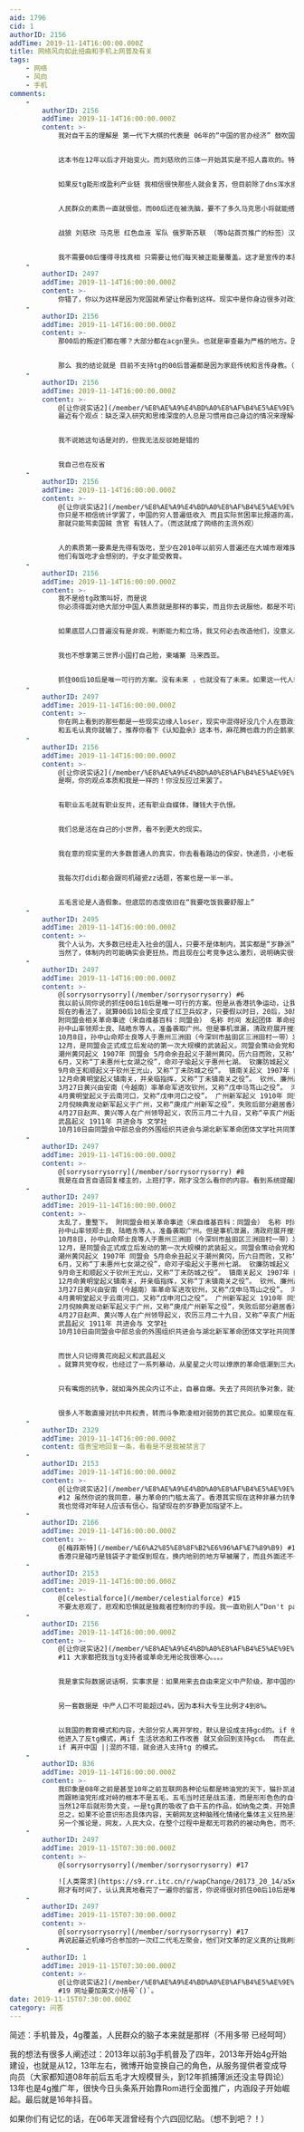 ```yaml
---
aid: 1796
cid: 1
authorID: 2156
addTime: 2019-11-14T16:00:00.000Z
title: 网络风向如此扭曲和手机上网普及有关
tags:
    - 网络
    - 风向
    - 手机
comments:
    -
        authorID: 2156
        addTime: 2019-11-14T16:00:00.000Z
        content: >-
            我对自干五的理解是 第一代下大棋的代表是 06年的“中国的官办经济” 鼓吹国进民退


            这本书在12年以后才开始变火。而刘慈欣的三体一开始其实是不招人喜欢的。特别是11，12左右，大家观点主要是觉得该书丑化了自由派和白左（那时候还没这个定义）。


            如果反tg能形成盈利产业链 我相信很快那些人就会复苏，但目前除了dns浑水摸鱼，别的办法并不多。


            人民群众的素质一直就很低，而00后还在被洗脑，要不了多久马克思小将就能搭建好自己的红色宇宙（ip），然后开始盈利闭环，最后变成舔习大宇宙。（因为能赚钱总有人干）


            战狼 刘慈欣 马克思 红色血液 军队 俄罗斯苏联 （等b站首页推广的标签）汉服 古风 中国梦（收割女性韭菜）


            我不需要00后懂得寻找真相 只需要让他们每天被正能量覆盖。这才是宣传的本质。
    -
        authorID: 2497
        addTime: 2019-11-14T16:00:00.000Z
        content: >-
            你错了，你以为这样是因为党国就希望让你看到这样。现实中是你身边很多对政治无感的人，他们只在意泡妞泡吧，工作赚钱等等。而网上风向一边倒是因为党国封杀和自我审查，加上放松五毛带风向和放松小粉红边缘人的缘故。你可以向现实生活的朋友或者同事谈谈，用五毛的口吻说法和他们谈政治，看有几个不笑你是傻子。就算是农村，俺好多年不回老家了，上个星期回了一趟，听到好些人谈起共产党等同于贪官挂钩，XXX那个又怎么怎么贪。
    -
        authorID: 2156
        addTime: 2019-11-14T16:00:00.000Z
        content: >-
            那00后的叛逆们都在哪？大部分都在acgn里头。也就是审查最为严格的地方。因为好玩的东西太多，所以类似大护法这种动画并没几个小孩子去看。而且00后普遍不看以前的经典，21世纪作品本来就缺乏深度。


            那么 我的结论就是 目前不支持tg的00后普遍都是因为家庭传统和言传身教。（划重点！）
    -
        authorID: 2156
        addTime: 2019-11-14T16:00:00.000Z
        content: >-
            @[让你说实话2](/member/%E8%AE%A9%E4%BD%A0%E8%AF%B4%E5%AE%9E%E8%AF%9D2) #2
            最近有个观点：缺乏深入研究和思维深度的人总是习惯用自己身边的情况来理解一切问题


            我不说她这句话是对的，但我无法反驳她是错的


            我自己也在反省
    -
        authorID: 2156
        addTime: 2019-11-14T16:00:00.000Z
        content: >-
            @[让你说实话2](/member/%E8%AE%A9%E4%BD%A0%E8%AF%B4%E5%AE%9E%E8%AF%9D2) #2
            你只是不相信统计学罢了，中国的穷人普遍低收入 而且实际贫困率比报道的高，穷人只要有活干就会认同tg。你给她手机 她就发现既然不能骂gcd
            那就只能骂卖国贼 贪官 有钱人了。（而这就成了网络的主流外观）


            人的素质第一要素是先得有饭吃，至少在2010年以前穷人普遍还在大城市艰难挨饿，到今天靠外卖快递didi才勉强让一部分人摆脱饥寒交迫。
            他们有饭吃才会想别的，子女才能受教育。
    -
        authorID: 2156
        addTime: 2019-11-14T16:00:00.000Z
        content: >-
            我不是给tg政策叫好，而是说
            你必须得面对绝大部分中国人素质就是那样的事实，而且你去说服他，都是不可能的。你比如拿本论坛的很多人，素质怎么样，已经说明了（和黑不黑tg无关）绝大部分地区有学上有活干已经是很不容易的事情，培养素质目前看几乎是不可能的。


            如果底层人口普遍没有是非观，判断能力和立场，我又何必去改造他们，没意义。底层人口占80%，所以你搞大民主必输。


            我也不想拿第三世界小国打自己脸，柬埔寨 马来西亚。


            抓住00后10后是唯一可行的方案。没有未来 ，也就没有了未来。如果这一代人输了，那20年后也就输定了。
    -
        authorID: 2497
        addTime: 2019-11-14T16:00:00.000Z
        content: >-
            你在网上看到的那些都是一些现实边缘人loser，现实中混得好没几个人在意政治，谈起政治也只会汉宫斗戏戏——XXX又倒台了。上个网到推特都要翻墙，还整天爱国，你想想这样的傻子活得有多失败。除了五毛是工作，加一小部份脑残自干五，也就这样了。你想想贪官们钱这么多，招一些五毛队伍有多难。比如像郭文贵事件，又是录音，又是洗板，又是天天视频风向。王岐山的家产能找多少职业五毛24小时不间停狂轰烂炸，最明显的是韩秃头选高雄市长申报的竞选经费占大头3分之二的开支就是给了藩很旭的旭传媒。这次总统选举还想如法炮制，可惜高雄问政人设崩溃。以前是白纸可以包装，经过一年高雄市长的检视，暴露了他草包本质。但是在网军和韩天台的包装下，现在还能死守在二十多趴的民调上。1张票30块，10趴100W，25%就是250W，250W张选票就等于7500W台币入袋。而按2016国民党参选人有史以来最低的得票率31趴来算，就是近亿的选举经费补助款进帐。你自己想想，如果是你，从这些选举补助款拿一半出来招网军能找多少人，多少职业五毛。
            和五毛认真你就输了，推荐你看下《认知盈余》这本书，麻花腾也鼎力的企鹅家里公开推荐过。和五毛自干五玩，只要用盈余时间陪他们耍耍就够了，真把他们当回事你就输了。五毛和自干五只有在网上党国的包庇纵容下才显得强悍，现实中身边真的没发觉有几个五毛小粉红，反正我身边认识的朋友，同事，客户都是这样。聊得最多的是如何赚钱，泡妞，房子，车子……　偶尔聊到政治，也只是当宫斗剧猴戏看。你想想正常人每天上班时间996，还有多少时间能谈政治粉共，更别提翻墙爱国了，用脑子想想就知道每天为共产党背书，翻墙洗地的都是什么人了。人家是职业的，赚钱嘛，不寒碜。
    -
        authorID: 2156
        addTime: 2019-11-14T16:00:00.000Z
        content: >-
            @[让你说实话2](/member/%E8%AE%A9%E4%BD%A0%E8%AF%B4%E5%AE%9E%E8%AF%9D2) #7
            是啊，你的观点本质和我是一样的！你没反应过来罢了。


            有职业五毛就有职业反共，还有职业自媒体，赚钱大于仇恨。


            我们总是活在自己的小世界，看不到更大的现实。


            我在意的现实里的大多数普通人的真实，你去看看路边的保安，快递员，小老板，工人，家庭妇女，


            我每次打didi都会跟司机碰瓷zz话题，答案也是一半一半。


            五毛言论是人造假象。但底层的态度依旧在“我要吃饭我要舒服上”
    -
        authorID: 2495
        addTime: 2019-11-14T16:00:00.000Z
        content: >-
            我个人认为，大多数已经走入社会的国人，只要不是体制内，其实都是“岁静派”，你要真说他们对tg多么感恩戴德我觉得也说不上，但另一方面他们确实也懒得去管什么革命啊mz啊啥的，毕竟要操心的事太多。00后确实对tg比较狂热，但有个重要原因是00后现在基本都还在上学，而本人的观察学生本身就是网路上最容易被煽动，对tg最感恩戴德和跪舔的群体。他们真的走入社会后我觉得会很快转变的。虽不至于变成反贼但也不会像以前那样再去跪舔（尤其现在经济不景气的背景下）
            当然了，体制内的可能确实会更狂热，而且现在公考竞争这么激烈，说明确实很多人想进去。但坑总的来说还是有限的。
    -
        authorID: 2497
        addTime: 2019-11-14T16:00:00.000Z
        content: >-
            @[sorrysorrysorry](/member/sorrysorrysorry) #6
            我以前认同你说的抓住00后10后是唯一可行的方案。但是从香港抗争运动，让我看到了新希望。因为这场运动的主力军正是97年回归后出生的90后，00后，01——他们都是在97年回归后出生的。而蓝丝阵营却全是上了年纪的中老年人。这说明了什么，说明只有年轻才有梦想，只有年轻才有血性，只有年轻才是最纯粹无私。而中年人因为上有老下有小，经过了世故慢慢变得圆滑不可避免都现实起来了。老年人只想安逸养老，经不起折腾世事变迁。
            现在的看法了，就算00后10后全变成了红卫兵奴才，只要假以时日，20后，30后时机成熟也会改天换日。中国和韩国台湾香港的最大区别就是，中国经过天安门一役后，全都变得自我审查各人自扫门前雪了。而韩国光州事件，台湾民主化动化，香港从二十三条立法到雨伞再进化到反送中运功，是持续不断的抗争。一代人死了，新一代接续而生。而中国的运动，自从89以后，民众就都寄望于明君贤相清官。从来没想过抗争，从来没人敢现实抗争。比如民运这么多年，一直停留在海外安全地带嘴炮。想想孙中山黄兴们，不单单停留在民报和保皇党的嘴炮上，还进行一系列革命运动。
            附同盟会相关革命事迹（来自维基百科：同盟会） 名称 时间 发起团体 革命经过 第一次广州起义 1895年 兴中会
            孙中山率领郑士良、陆皓东等人，准备袭取广州。但是事机泄漏，清政府展开搜捕，陆皓东被捕牺牲。 惠州起义 1900年 兴中会
            10月8日，孙中山命郑士良等人于惠州三洲田（今深圳市盐田区三洲田村一带）发动起义。 萍浏醴起义 1906年 同盟会
            12月，是同盟会正式成立后发动的第一次大规模的武装起义。同盟会策动会党和矿工，由刘道一起义于萍乡，浏阳，醴陵。萍浏醴起义是太平天国以后中国南方爆发的一次范围最大的反清革命，牺牲义军将士及其亲属逾万人。
            潮州黄冈起义 1907年 同盟会 5月命余丑起义于潮州黄冈，历六日而败，又称“丁未黄冈之役”。 七女湖起义 1907年 同盟会
            6月，又称“丁未惠州七女湖之役”，命邓子瑜起义于惠州七湖。 钦廉防城起义 1907年 同盟会
            9月命王和顺起义于钦州王光山，又称“丁未防城之役”。 镇南关起义 1907年 同盟会
            12月命黄明堂起义镇南关，并亲临指挥，又称“丁未镇南关之役”。 钦州、廉州起义 1908年 同盟会
            3月27日黄兴由安南（今越南）率革命军进攻钦州，又称“戊申马笃山之役”。 河口起义 1908年 同盟会
            4月黄明堂起义于云南河口，又称“戊申河口之役”。 广州新军起义 1910年 同盟会
            2月倪映典发动新军起义于广州，又称“庚戌广州新军之役”，失败后部分避居香港之成员组成了支那暗杀团。 黄花岗起义 1911年 同盟会
            4月27日赵声、黄兴等人在广州领导起义，农历三月二十九日，又称“辛亥广州起义”、“辛亥广州三月二十九日之役”。初期收殓到72具烈士遗骸，合葬于黄花岗。
            武昌起义 1911年 共进会与 文学社
            10月10日由同盟会中部总会的外围组织共进会与湖北新军革命团体文学社共同策划，引发了各省响应宣布独立，导致清帝退位，又名辛亥双十革命。
    -
        authorID: 2497
        addTime: 2019-11-14T16:00:00.000Z
        content: >-
            @[sorrysorrysorry](/member/sorrysorrysorry) #8
            我是在自言自语回复楼主的，上班打字，刚才没怎么看你的内容。看到系统提醒顺手回复的。不好意思
    -
        authorID: 2497
        addTime: 2019-11-14T16:00:00.000Z
        content: >-
            太乱了，重整下。 附同盟会相关革命事迹（来自维基百科：同盟会） 名称 时间 发起团体 革命经过 第一次广州起义 1895年 兴中会
            孙中山率领郑士良、陆皓东等人，准备袭取广州。但是事机泄漏，清政府展开搜捕，陆皓东被捕牺牲。 惠州起义 1900年 兴中会
            10月8日，孙中山命郑士良等人于惠州三洲田（今深圳市盐田区三洲田村一带）发动起义。 萍浏醴起义 1906年 同盟会
            12月，是同盟会正式成立后发动的第一次大规模的武装起义。同盟会策动会党和矿工，由刘道一起义于萍乡，浏阳，醴陵。萍浏醴起义是太平天国以后中国南方爆发的一次范围最大的反清革命，牺牲义军将士及其亲属逾万人。
            潮州黄冈起义 1907年 同盟会 5月命余丑起义于潮州黄冈，历六日而败，又称“丁未黄冈之役”。 七女湖起义 1907年 同盟会
            6月，又称“丁未惠州七女湖之役”，命邓子瑜起义于惠州七湖。 钦廉防城起义 1907年 同盟会
            9月命王和顺起义于钦州王光山，又称“丁未防城之役”。 镇南关起义 1907年 同盟会
            12月命黄明堂起义镇南关，并亲临指挥，又称“丁未镇南关之役”。 钦州、廉州起义 1908年 同盟会
            3月27日黄兴由安南（今越南）率革命军进攻钦州，又称“戊申马笃山之役”。 河口起义 1908年 同盟会
            4月黄明堂起义于云南河口，又称“戊申河口之役”。 广州新军起义 1910年 同盟会
            2月倪映典发动新军起义于广州，又称“庚戌广州新军之役”，失败后部分避居香港之成员组成了支那暗杀团。 黄花岗起义 1911年 同盟会
            4月27日赵声、黄兴等人在广州领导起义，农历三月二十九日，又称“辛亥广州起义”、“辛亥广州三月二十九日之役”。初期收殓到72具烈士遗骸，合葬于黄花岗。
            武昌起义 1911年 共进会与 文学社
            10月10日由同盟会中部总会的外围组织共进会与湖北新军革命团体文学社共同策划，引发了各省响应宣布独立，导致清帝退位，又名辛亥双十革命。


            而世人只记得黄花岗起义和武昌起义
            。就算共党夺权，也经过了一系列暴动，从星星之火可以燎原的革命低潮到三大战役摧枯拉朽。这都说明了嘴炮和实干结合的重要性。


            只有嘴炮的抗争，就如海外民众内讧不止，自暴自爆。失去了共同抗争对象，就会开始内讧是中华民族的传统美德。比如香港这次中大保卫战刚胜利，港警才休兵一天。就开始不断内讧爆出，先是有人想骑劫中大，再到物资过多，中山存放不了，前线十几个小时不停工作有些人显得心浮气躁，对源源不断从各处自发送各种物资过来的民众出言不逊，很多小问题被放大检视这也是中国民主化进程正在发生的事情。


            很多人不敢直接对抗中共权贵，转而斗争欺凌相对弱势的其它民众。如果现在有人敢走同盟会的老路，挑起暴动抗争走实干革命的老路，相信五毛还会有，但小粉红和自干五也会慢慢消退，毕竟民主自由是普世价值。所谓的普世价值就是符合大多数人的利益。只是没人敢武装反共，也没人有能力武装组织暴动，所以才会显得00后，01后会给中共权贵尽收囊中。星星之火可以燎原，俺目前在读1948年大连书店版的毛泽东选集，我觉得现在的中国的中共权贵已经骑劫了共产党。红蓝是政见，黑白是良知。只要把枪口对准中共权贵，民国派和共产党左派也不是求同存异的可能性。毕竟大家想要的最终无非都是公平正义。公义，公义，还他妈是公义。把中共权贵推翻，维护国土完整落实真普选，人民代表人民选，以后有什么政见可以在人民代表大会上提，民主化后在政论节目里谈，这将是目前中国人的最大的共识。民主化港台也没有独派的土壤了，回归中国理所当然心甘情愿。
    -
        authorID: 2329
        addTime: 2019-11-14T16:00:00.000Z
        content: 借贵宝地回复一条，看看是不是我被禁言了
    -
        authorID: 2153
        addTime: 2019-11-14T16:00:00.000Z
        content: >-
            @[让你说实话2](/member/%E8%AE%A9%E4%BD%A0%E8%AF%B4%E5%AE%9E%E8%AF%9D2)
            #12 虽然你说的我同意，暴力革命的门槛太高了。香港其实现在这种非暴力抗争的模式未必不是一种出路。
            我也觉得对年轻人应该有信心，指望现在的岁静更加指望不上。
    -
        authorID: 2166
        addTime: 2019-11-14T16:00:00.000Z
        content: >-
            @[梅菲斯特](/member/%E6%A2%85%E8%8F%B2%E6%96%AF%E7%89%B9) #14
            香港只是碰巧是钱袋子才能保到现在，换内地别的地方早被屠了，而且外面还不一定知道。香港的方式也不能说是出路，只能寄望于中共经济环境变差。
    -
        authorID: 2153
        addTime: 2019-11-14T16:00:00.000Z
        content: >-
            @[celestialforce](/member/celestialforce) #15
            不要太悲观了，悲观和恐惧就是独裁者控制你的手段。我一直劝别人“Don't panic.” :)这可是银河系也通行的生存指南。
    -
        authorID: 2156
        addTime: 2019-11-14T16:00:00.000Z
        content: >-
            @[让你说实话2](/member/%E8%AE%A9%E4%BD%A0%E8%AF%B4%E5%AE%9E%E8%AF%9D2)
            #11 大家都把我当tg支持者或革命无用论我很寒心。。。。


            我是拿实际数据说话啊，实事求是：如果用来去自由来定义中产阶级，那中国的中产人口最多2,3千万。可能还不到1千万。因为500万资产以上的人口总数大概在500万到1000万左右（不精确），那么低于中产的呢就是底层老百姓了，而9000万党和体制依附群体，则是高于中产低于权贵的。（里头大部分依旧是底层经济水平，而且没有出国的自由），权贵人口不超过100万。


            另一套数据是 中产人口不可能超过4%，因为本科大专生比例才4到8%。


            以我国的教育模式和内容，大部分穷人离开学校，默认是设成支持gcd的。if 他们遇到挫折和不公，就会进入反tg模式。if
            他进入了反tg模式，再if 生活状态和工作改善 就又会回到支持gcd。 而在此之外，有很多人是因为家庭和亲人天然反tg的，这些人的一部分
            if 离开中国 ||混的不错，就会进入支持tg 的模式。
    -
        authorID: 836
        addTime: 2019-11-14T16:00:00.000Z
        content: >-
            我印象是08年之前是甚至10年之前互联网各种论坛都是柿油党的天下，猫扑凯迪这种反贼论坛还记得吧?不仅反tg而且跪舔米蒂，又名美分党，线下最时髦的就是南方系，潮流风气如此，在当时当柿油党皿煮派是根本没风险的，现在诸位看到的脑残小粉红，如果早生十年，恐怕就是美分党了，随大流总是最容易。。
            而跟柿油党形成对峙的根本不是五毛，五毛当时还是战五渣，而是形形色色的自干五，超大龙空飞扬的军迷，纳兔最早就是超大网友搞着玩的，当然后来被收割地面目全非了，以及毛左控和尚司马南之流，还有新左派，anti-cnn就是后来的四月等等反美的，因为当时的墙形同虚设，tg显得虚弱对很多人构不成威胁，反而是米蒂新自由主义和现代性大众消费文化令人反感，所以很多老自干五是真诚的。。
            当然12年后就形势大变，一是tg真的吸收了自干五的作品，如纳兔之类，开始真正有效地搞“喜闻乐见”的洗脑了，二是墙内服务越来越发达，以及墙越来越厚，需求供给两方面都不鼓励网友的自发性，三是社交媒体一方面提供廉价娱乐和认同感抱团，不鼓励个人主义和独立思考，另一方面其商业模式又把有活力的人引向面对低端市场割韭菜而不是提供高质量但难消化的内容，后者也难以传播，这都是全球性问题，甚至阿桑奇斯诺登们都说过了这一代网友各种姿势和道德水平都远远不如前辈。。
            总之，如果不论意识形态具体内容，天朝网友这种脑残化情绪化集体主义狂热是现代大众商业与廉价社媒泛滥的结果，墙外也是一样的，若论具体意识形态，当手首要功劳是墙和审查造成的垄断，堡垒太坚固，破不了没得选。。。
            另一个推论是，网友，人民大众，在整个过程中是都无可救药的被动角色，而不是意识形态的自变量，根本不可能指望他们自发形成任何观念当然也就不用在乎他们的发言，因此小粉红看着各种狂热，其实没有任何忠诚度，完全不必介意。。重要的还是在高层操控。。
    -
        authorID: 2497
        addTime: 2019-11-15T07:30:00.000Z
        content: >-
            @[sorrysorrysorry](/member/sorrysorrysorry) #17  

            ![人类需求](https://s9.rr.itc.cn/r/wapChange/20173_20_14/a5xj3b5914361489988.jpg)
            刚才有时间了，认认真真地看完了一遍你的留言，你说得很对抓住00后10后是唯一可行的方案。所以现在的问题就是如何抓住，怎么抓？现在中共权贵有执政党优势，很多人一想到他们的枪杆子就怂了。而就我自己的走访观察来看，和向身边一些体制内的人了解到，除了64的开枪，中共对内开枪的事件实属罕见。而且国内的公安开枪比港警可以随意开枪滥杀严重性100倍。比如很多强拆事件，建核电站等群体抗争事件都很少见到武警公安开实弹枪的。国内的上街游行可能性不是没可能的，只是都怕死，都怕枪打出头鸟，没人敢牵这个头。印度非暴力之所以成功，就是因为非暴力是双方最大的公约数。没有非暴力，就只能是暴力了，暴力革命就会暗杀丛生。不是你死，就是我活。那些官僚混了几十年好不容易才上位，真有一批人肯和他们玩命，没几个不怕死的。现在中国的反对派不欠缺理论家，只欠缺实干派。而纵观历史的起义事件第一个出头鸟注定是悲剧的，拿元末的黄巾军起义来说，刘福通才是第一个出头鸟，朱元璋是捡现成的。中共也一样，李大钊他们才是第一个出头鸟，毛泽东站在开国大典的那一批人都是捡现成的后来者。现在中国民主化运动就差一个出头鸟了，看谁肯做这个出头鸟，看谁有能力做这个出头鸟。只有大规模的街头抗争才会有蝴蝶效应，不会再是人人各自为政，中共权贵代代世袭捣空国库，底层民众世世内讧种地打工。
    -
        authorID: 2497
        addTime: 2019-11-15T07:30:00.000Z
        content: >-
            @[sorrysorrysorry](/member/sorrysorrysorry) #17
            再说起最近机缘巧合参加的一次红二代毛左聚会，他们对文革的定义真的让我刷新了三观。他们觉得文革就是全民参政最好方式展现，那时候没有贪腐，没有权贵，多少开国大将都给人民群众拉下马。然后聊到最后我插了下话，中国经历过奴隶社会，封建帝制，再到人民民主专政，到现在的右派猫论夺权，感觉还是国共合作时候的黄金十年最恰当。……（省略一大堆骂蒋介石反动派的话）最后总结：权力一旦失去监督，就必然产生腐败。八九64就是因为猫论右派夺权独裁贪腐才导致的，现在的贫富差距这么大也一样。他们都说是呀是呀。所以说什么民主派，民国派，毛左派，等等什么派都好，只要争取到公义为前提，打倒权贵为共识，建立新的民族统一战线打造一个真正的公民社会也不是不可能的。
    -
        authorID: 1
        addTime: 2019-11-15T07:30:00.000Z
        content: >-
            @[让你说实话2](/member/%E8%AE%A9%E4%BD%A0%E8%AF%B4%E5%AE%9E%E8%AF%9D2)
            #19 网址要加英文小括号`()`。
date: 2019-11-15T07:30:00.000Z
category: 问答
---
```


简述：手机普及，4g覆盖，人民群众的脑子本来就是那样（不用多带 已经呵呵）

我的想法有很多人阐述过：2013年以前3g手机普及了四年，2013年开始4g开始建设，也就是从12，13年左右，微博开始变换自己的角色，从服务提供者变成导向员（大家都知道08年前后五毛才大规模冒头，到12年抓捕薄派还没主导舆论）13年也是4g推广年，很快今日头条系开始靠Rom进行全面推广，内涵段子开始崛起。最后就是16年抖音。

如果你们有记忆的话，在06年天涯曾经有个六四回忆贴。（想不到吧？！）
